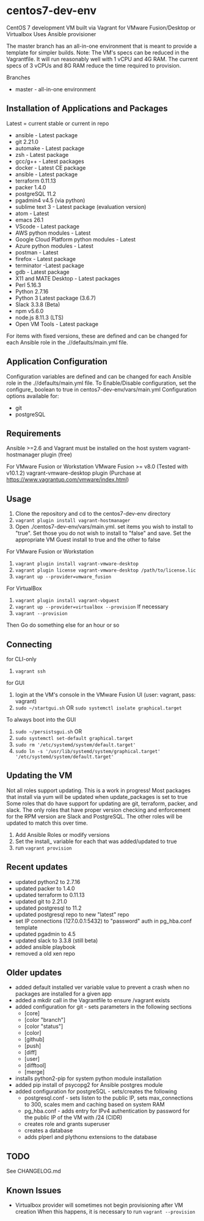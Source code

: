 # centos7-dev-env

CentOS 7 development VM built via Vagrant for VMware Fusion/Desktop or Virtualbox
Uses Ansible provisioner

The master branch has an all-in-one environment that is meant to provide a template for simpler builds.
Note: The VM's specs can be reduced in the Vagrantfile.  It will run reasonably well with 1 vCPU and 4G RAM.
      The current specs of 3 vCPUs and 8G RAM reduce the time required to provision.


Branches

* master - all-in-one environment

## Installation of Applications and Packages

Latest = current stable or current in repo

* ansible - Latest package
* git 2.21.0
* automake - Latest package
* zsh - Latest package
* gcc/g++ - Latest packages
* docker - Latest CE package
* ansible - Latest package
* terraform 0.11.13
* packer 1.4.0
* postgreSQL 11.2
* pgadmin4 v4.5 (via python)
* sublime text 3 - Latest package (evaluation version)
* atom - Latest
* emacs 26.1
* VScode - Latest package
* AWS python modules - Latest
* Google Cloud Platform python modules - Latest
* Azure python modules - Latest
* postman - Latest
* firefox - Latest package
* terminator -Latest package
* gdb - Latest package
* X11 and MATE Desktop - Latest packages
* Perl 5.16.3
* Python 2.7.16
* Python 3 Latest package (3.6.7)
* Slack 3.3.8 (Beta)
* npm v5.6.0
* node.js 8.11.3 (LTS)
* Open VM Tools - Latest package

For items with fixed versions, these are defined and can be changed for each Ansible role in the ./<role>/defaults/main.yml file.

## Application Configuration

Configuration variables are defined and can be changed for each Ansible role in the ./<role>/defaults/main.yml file.
To Enable/Disable configuration, set the configure_<app> boolean to true in centos7-dev-env/vars/main.yml
Configuration options available for:

* git
* postgreSQL


## Requirements

Ansible >=2.6 and Vagrant must be installed on the host system
vagrant-hostmanager plugin (free)

For VMware Fusion or Workstation
VMware Fusion >= v8.0 (Tested with v10.1.2)
vagrant-vmware-desktop plugin (Purchase at https://www.vagrantup.com/vmware/index.html)



## Usage

1. Clone the repository and cd to the centos7-dev-env directory
2. `vagrant plugin install vagrant-hostmanager`
3. Open ./centos7-dev-env/vars/main.yml. set items you wish to install to "true".  Set those you do not wish to install to "false" and save.
   Set the appropriate VM Guest install to true and the other to false

For VMware Fusion or Workstation

1. `vagrant plugin install vagrant-vmware-desktop`
2. `vagrant plugin license vagrant-vmware-desktop /path/to/license.lic`
3. `vagrant up --provider=vmware_fusion`

For VirtualBox

1. `vagrant plugin install vagrant-vbguest`
2. `vagrant up --provider=virtualbox --provision`
If necessary
3. `vagrant --provision`

Then
Go do something else for an hour or so


## Connecting

for CLI-only

1. `vagrant ssh`

for GUI

1. login at the VM's console in the VMware Fusion UI (user: vagrant, pass: vagrant)
2. `sudo ~/startgui.sh` OR `sudo systemctl isolate graphical.target`

To always boot into the GUI

1. `sudo ~/persistsgui.sh`
     OR
2. `sudo systemctl set-default graphical.target`
3. `sudo rm '/etc/systemd/system/default.target'`
4. `sudo ln -s '/usr/lib/systemd/system/graphical.target' '/etc/systemd/system/default.target'`


## Updating the VM

Not all roles support updating.  This is a work in progress!
Most packages that install via yum will be updated when update_packages is set to true
Some roles that do have support for updating are git, terraform, packer, and slack.
The only roles that have proper version checking and enforcement for the RPM version are Slack and PostgreSQL.
The other roles will be updated to match this over time.

1. Add Ansible Roles or modify versions
2. Set the install_<item> variable for each that was added/updated to true
3. run `vagrant provision`


## Recent updates

* updated python2 to 2.7.16
* updated packer to 1.4.0
* updated terraform to 0.11.13
* updated git to 2.21.0
* updated postgresql to 11.2
* updated postgresql repo to new "latest" repo
* set IP connections (127.0.0.1:5432) to "password" auth in pg_hba.conf template
* updated pgadmin to 4.5
* updated slack to 3.3.8 (still beta)
* added ansible playbook
* removed a old xen repo


## Older updates

* added default installed ver variable value to prevent a crash when no packages are installed for a given app
* added a mkdir call in the Vagrantfile to ensure /vagrant exists
* added configuration for git - sets parameters in the following sections
	* [core]
	* [color "branch"]
	* [color "status"]
	* [color]
	* [github]
	* [push]
	* [diff]
	* [user]
	* [difftool]
	* [merge]
* installs python2-pip for system python module installation
* added pip install of psycopg2 for Ansible postgres module
* added configuration for postgreSQL - sets/creates the following
	* postgresql.conf - sets listen to the public IP, sets max_connections to 300, scales mem and caching based on system RAM
	* pg_hba.conf - adds entry for IPv4 authentication by password for the public IP of the VM with /24 (CIDR)
	* creates role and grants superuser
	* creates a database
	* adds plperl and plythonu extensions to the database


## TODO

See CHANGELOG.md

## Known Issues

* Virtualbox provider will sometimes not begin provisioning after VM creation
  When this happens, it is necessary to run `vagrant --provision`
